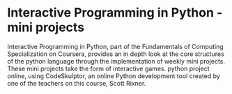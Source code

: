 # Interactive Programming in Python - mini projects
Interactive Programming in Python, part of the Fundamentals of Computing Specialization on Coursera, provides an in depth look at the core structures of the python language through the implementation of weekly mini projects. These mini projects take the form of interactive games. python project online, using CodeSkulptor, an online Python development tool created by one of the teachers on this course, Scott Rixner.
